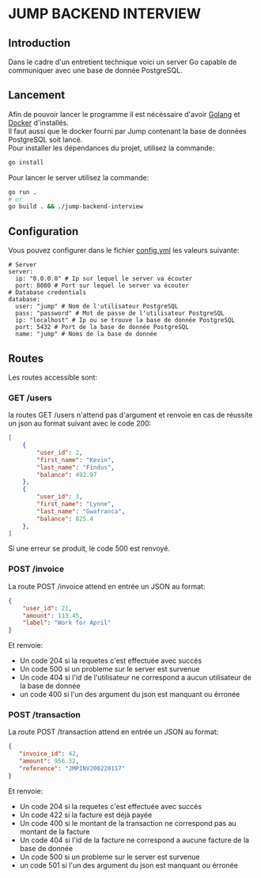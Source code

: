# JUMP BACKEND INTERVIEW

## Introduction
Dans le cadre d'un entretient technique voici un server Go capable de communiquer avec une base de donnée PostgreSQL.

## Lancement
Afin de pouvoir lancer le programme il est nécéssaire d'avoir [Golang](https://go.dev) et [Docker](https://www.docker.com) d'installés.<br>
Il faut aussi que le docker fourni par Jump contenant la base de données PostgreSQL soit lancé.<br>
Pour installer les dépendances du projet, utilisez la commande:

```bash
go install
```

Pour lancer le server utilisez la commande:

```bash
go run .
# or
go build . && ./jump-backend-interview
```

## Configuration
Vous pouvez configurer dans le fichier [config.yml](config.yml) les valeurs suivante:

```YML
# Server
server:
  ip: "0.0.0.0" # Ip sur lequel le server va écouter
  port: 8080 # Port sur lequel le server va écouter
# Database credentials
database:
  user: "jump" # Nom de l'utilisateur PostgreSQL
  pass: "password" # Mot de passe de l'utilisateur PostgreSQL
  ip: "localhost" # Ip ou se trouve la base de donnée PostgreSQL
  port: 5432 # Port de la base de donnée PostgreSQL
  name: "jump" # Noms de la base de donnée
```

## Routes
Les routes accessible sont:

### GET /users
la routes GET /users n'attend pas d'argument et renvoie en cas de réussite un json au format suivant avec le code 200:
```json
[
    {
        "user_id": 2,
        "first_name": "Kevin",
        "last_name": "Findus",
        "balance": 492.97
    },
    {
        "user_id": 3,
        "first_name": "Lynne",
        "last_name": "Gwafranca",
        "balance": 825.4
    },
]
```
Si une erreur se produit, le code 500 est renvoyé. 
### POST /invoice
La route POST /invoice attend en entrée un JSON au format:
```json
{
    "user_id": 21,
    "amount": 113.45,
    "label": "Work for April"
}
```
Et renvoie:
- Un code 204 si la requetes c'est effectuée avec succés
- Un code 500 si un probleme sur le server est survenue
- Un code 404 si l'id de l'utilisateur ne correspond a aucun utilisateur de la base de donnée
- un code 400 si l'un des argument du json est manquant ou érronée

### POST /transaction
La route POST /transaction attend en entrée un JSON au format:
```json
{
   "invoice_id": 42,
   "amount": 956.32,
   "reference": "JMPINV200220117"
}
```

Et renvoie:
- Un code 204 si la requetes c'est effectuée avec succés
- Un code 422 si la facture est déjà payée
- Un code 400 si le montant de la transaction ne correspond pas au montant de la facture
- Un code 404 si l'id de la facture ne correspond a aucune facture de la base de donnée
- Un code 500 si un probleme sur le server est survenue
- un code 501 si l'un des argument du json est manquant ou érronée